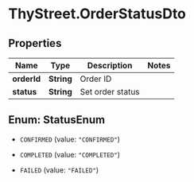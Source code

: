 # ThyStreet.OrderStatusDto

## Properties

Name | Type | Description | Notes
------------ | ------------- | ------------- | -------------
**orderId** | **String** | Order ID | 
**status** | **String** | Set order status | 



## Enum: StatusEnum


* `CONFIRMED` (value: `"CONFIRMED"`)

* `COMPLETED` (value: `"COMPLETED"`)

* `FAILED` (value: `"FAILED"`)




